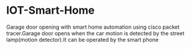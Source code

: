 # IOT-Smart-Home
 Garage door opening with smart home automation using cisco packet tracer.Garage door  opens when the car motion is detected by the street lamp(motion detector).It can be  operated by the smart phone
